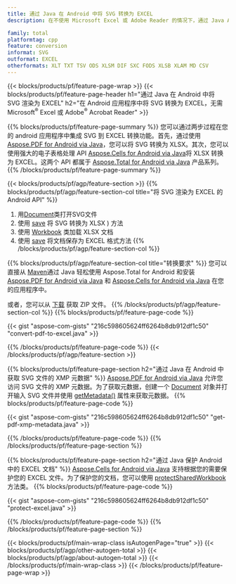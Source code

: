 ```yaml
---
title: 通过 Java 在 Android 中将 SVG 转换为 EXCEL
description: 在不使用 Microsoft Excel 或 Adobe Reader 的情况下，通过 Java API 在 Android 中将 SVG 渲染为 EXCEL

family: total
platformtag: cpp
feature: conversion
informat: SVG
outformat: EXCEL
otherformats: XLT TXT TSV ODS XLSM DIF SXC FODS XLSB XLAM MD CSV
---
```

{{< blocks/products/pf/feature-page-wrap >}}
{{< blocks/products/pf/feature-page-header h1="通过 Java 在 Android 中将 SVG 渲染为 EXCEL" h2="在 Android 应用程序中将 SVG 转换为 EXCEL，无需 Microsoft<sup>&reg;</sup> Excel 或 Adobe<sup>&reg;</sup> Acrobat Reader" >}}

{{% blocks/products/pf/feature-page-summary %}}
您可以通过两步过程在您的 android 应用程序中集成 SVG 到 EXCEL 转换功能。首先，通过使用 [Aspose.PDF for Android via Java](https://products.aspose.com/pdf/android-java/)，您可以将 SVG 转换为 XLSX。其次，您可以使用强大的电子表格处理 API [Aspose.Cells for Android via Java](https://products.aspose.com/cells/android-java/)将 XLSX 转换为 EXCEL。这两个 API 都属于 [Aspose.Total for Android via Java](https://products.aspose.com/total/android-java/) 产品系列。 
{{% /blocks/products/pf/feature-page-summary  %}}

{{< blocks/products/pf/agp/feature-section >}}
{{% blocks/products/pf/agp/feature-section-col title="将 SVG 渲染为 EXCEL 的 Android API" %}}
1. 用[Document](https://reference.aspose.com/pdf/java/com.aspose.pdf/Document)类打开SVG文件
2. 使用 [save](https://reference.aspose.com/pdf/java/com.aspose.pdf/Document#save-java.lang.String-com.aspose.pdf.SaveOptions-) 将 SVG 转换为 XLSX ) 方法
3. 使用 [Workbook](https://reference.aspose.com/cells/java/com.aspose.cells/Workbook) 类加载 XLSX 文档
4. 使用 [save](https://reference.aspose.com/cells/java/com.aspose.cells/workbook) 将文档保存为 EXCEL 格式方法
{{% /blocks/products/pf/agp/feature-section-col %}}

{{% blocks/products/pf/agp/feature-section-col title="转换要求" %}}
您可以直接从 [Maven](https://releases.aspose.com/total/java/)通过 Java 轻松使用 Aspose.Total for Android 和安装 [Aspose.PDF for Android via Java](https://docs.aspose.com/pdf/androidjava/installation/) 和 [Aspose.Cells for Android via Java](https://docs.aspose.com/cells/java/aspose-cells-for-android-via-java-installation/) 在您的应用程序中。

或者，您可以从 [下载](https://releases.aspose.com/total/androidjava) 获取 ZIP 文件。
{{% /blocks/products/pf/agp/feature-section-col %}}
{{% blocks/products/pf/feature-page-code %}}

{{< gist "aspose-com-gists" "216c598605624ff6264b8db912df1c50" "convert-pdf-to-excel.java" >}}



{{% /blocks/products/pf/feature-page-code %}}
{{< /blocks/products/pf/agp/feature-section >}}

{{% blocks/products/pf/feature-page-section  h2="通过 Java 在 Android 中获取 SVG 文件的 XMP 元数据" %}}
[Aspose.PDF for Android via Java](https://products.aspose.com/pdf/android-java/) 允许您访问 SVG 文件的 XMP 元数据。为了获取元数据，创建一个 [Document](https://reference.aspose.com/pdf/java/com.aspose.pdf/Document) 对象并打开输入 SVG 文件并使用 [getMetadata()](https://reference.aspose.com/pdf/java/com.aspose.pdf/Document#getMetadata--) 属性来获取元数据。
{{% blocks/products/pf/feature-page-code %}}

{{< gist "aspose-com-gists" "216c598605624ff6264b8db912df1c50" "get-pdf-xmp-metadata.java" >}}

{{% /blocks/products/pf/feature-page-code  %}}
{{% /blocks/products/pf/feature-page-section %}}

{{% blocks/products/pf/feature-page-section  h2="通过 Java 保护 Android 中的 EXCEL 文档" %}}
[Aspose.Cells for Android via Java](https://products.aspose.com/cells/android-java/) 支持根据您的需要保护您的 EXCEL 文件。为了保护您的文档，您可以使用 [protectSharedWorkbook](https://reference.aspose.com/cells/java/com.aspose.cells/workbook#protectSharedWorkbook(java.lang.String)) 方法类。
{{% blocks/products/pf/feature-page-code %}}

{{< gist "aspose-com-gists" "216c598605624ff6264b8db912df1c50" "protect-excel.java" >}}

{{% /blocks/products/pf/feature-page-code  %}}
{{% /blocks/products/pf/feature-page-section %}}

{{< blocks/products/pf/main-wrap-class isAutogenPage="true" >}}
{{< blocks/products/pf/agp/other-autogen-total >}}
{{< blocks/products/pf/agp/about-autogen-total >}}
{{< /blocks/products/pf/main-wrap-class >}}
{{< /blocks/products/pf/feature-page-wrap >}}